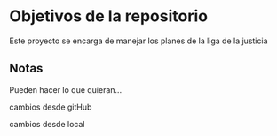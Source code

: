 # Objetivos de la repositorio

Este proyecto se encarga de manejar los planes de la liga de la justicia


## Notas
Pueden hacer lo que quieran...

cambios desde gitHub

cambios desde local
